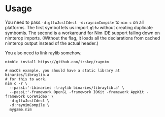 # Usage

You need to pass `-d:glfwJustCdecl -d:raynimCompile` to `nim c` on all platforms. The first symbol lets us import `glfw` without creating duplicate symbomls. The second is a workaround for Nim IDE support falling down on nimterop imports. (Without the flag, it loads all the declarations from cached nimterop output instead of the actual header.)

You also need to link raylib somehow.

```
nimble install https://github.com/irskep/raynim

# macOS example. you should have a static library at binaries/libraylib.a
# for this to work.
nim c -r \
  --passL:'-Lbinaries -lraylib binaries/libraylib.a' \
  --passL:'-framework OpenGL -framework IOKit -framework AppKit -framework CoreVideo' \
  -d:glfwJustCdecl \
  -d:raynimCompile \
  mygame.nim